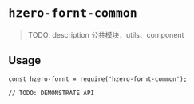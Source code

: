 # `hzero-fornt-common`

> TODO: description 公共模块，utils、component

## Usage

```
const hzero-fornt = require('hzero-fornt-common');

// TODO: DEMONSTRATE API
```
